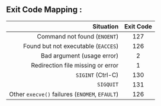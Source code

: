 ## Exit Code Mapping :

|                                      Situation | Exit Code |
| ---------------------------------------------: | :-------: |
|                   Command not found (`ENOENT`) |    127    |
|            Found but not executable (`EACCES`) |    126    |
|                     Bad argument (usage error) |     2     |
|              Redirection file missing or error |     1     |
|                              `SIGINT` (Ctrl-C) |    130    |
|                                      `SIGQUIT` |    131    |
| Other `execve()` failures (`ENOMEM`, `EFAULT`) |    126    |

